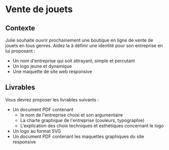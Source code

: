 # Vente de jouets

## Contexte

Julie souhaite ouvrir prochainement une boutique en ligne de vente de jouets en tous genres. Aidez la à définir une identité pour son entreprise en lui proposant :

- Un nom d'entreprise qui soit attrayant, simple et percutant
- Un logo jeune et dynamique
- Une maquette de site web responsive

## Livrables

Vous devrez proposer les livrables suivants :

- Un document PDF contenant
  - le nom de l'entreprise choisi et son argumentaire
  - La charte graphique de l'entreprise (couleurs, typographie)
  - L'explication des choix techniques et esthétiques concernant le logo
- Un logo au format SVG
- Un document PDF contenant les maquettes graphiques du site responsive

